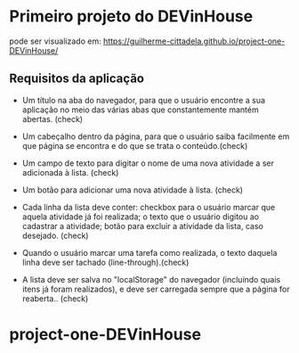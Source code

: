 # Primeiro projeto do DEVinHouse

pode ser visualizado em: https://guilherme-cittadela.github.io/project-one-DEVinHouse/

## Requisitos da aplicação
* Um título na aba do navegador, para que o usuário encontre a sua aplicação no meio das várias abas que constantemente mantém abertas. (check)

* Um cabeçalho dentro da página, para que o usuário saiba facilmente em que página se encontra e do que se trata o conteúdo.(check)

* Um campo de texto para digitar o nome de uma nova atividade a ser adicionada à lista. (check)

* Um botão para adicionar uma nova atividade à lista. (check)

* Cada linha da lista deve conter: checkbox para o usuário marcar que aquela atividade já foi realizada; o texto que o usuário digitou ao cadastrar a atividade; botão para excluir a atividade da lista, caso desejado. (check)

* Quando o usuário marcar uma tarefa como realizada, o texto daquela linha deve ser tachado (line-through).(check)

* A lista deve ser salva no "localStorage" do navegador (incluindo quais itens já foram realizados), e deve ser carregada sempre que a página for reaberta.. (check)



# project-one-DEVinHouse
